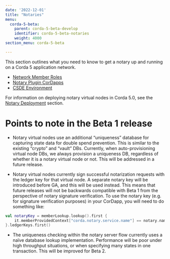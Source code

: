 ```yaml
---
date: '2022-12-01'
title: "Notaries"
menu:
  corda-5-beta:
    parent: corda-5-beta-develop
    identifier: corda-5-beta-notaries
    weight: 4000
section_menu: corda-5-beta

---
```


This section outlines what you need to know to get a notary up and running on a Corda 5 application network.

* [Network Member Roles](../notaries/notary-network-member-roles.md)
* [Notary Plugin CorDapps](../notaries/notary-plugin-cordapps.md)
* [CSDE Environment](../notaries/csde-notaries.md)


For information on deploying notary virtual nodes in Corda 5.0, see the [Notary Deployment](../../deploying/notaries/notary-deployment.md) section.

# Points to note in the Beta 1 release

* Notary virtual nodes use an additional “uniqueness” database for capturing state data for double spend prevention. This is similar to the existing “crypto” and “vault” DBs. Currently, when auto-provisioning virtual node DBs, we always provision a uniqueness DB, regardless of whether it is a notary virtual node or not. This will be addressed in a future release.

* Notary virtual nodes currently sign successful notarization requests with the ledger key for that virtual node. A separate notary key will be introduced before GA, and this will be used instead. This means that future releases will not be backwards compatible with Beta 1 from the perspective of notary signature verification. To use the notary key (e.g. for signature verification purposes) in your CorDapp, you will need to do something like:

```kotlin
val notaryKey = memberLookup.lookup().first {
    it.memberProvidedContext["corda.notary.service.name"] == notary.name.toString()
}.ledgerKeys.first()
```

* The uniqueness checking within the notary server flow currently uses a naïve database lookup implementation. Performance will be poor under high throughput situations, or when specifying many states in one transaction. This will be improved for Beta 2.
